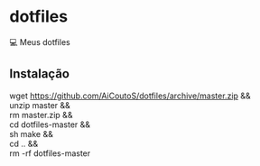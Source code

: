 # dotfiles
:computer: Meus dotfiles
## Instalação

  wget https://github.com/AiCoutoS/dotfiles/archive/master.zip && \
  unzip master && \
  rm master.zip && \
  cd dotfiles-master && \
  sh make && \
  cd .. && \
  rm -rf dotfiles-master
